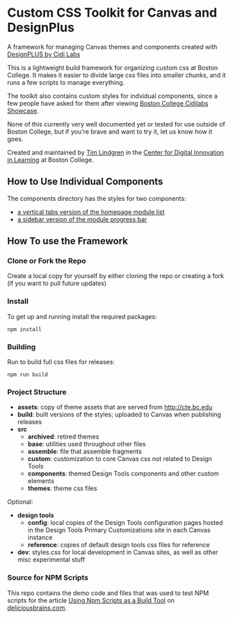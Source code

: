 # Custom CSS Toolkit for Canvas and DesignPlus

A framework for managing Canvas themes and components created with [DesignPLUS by Cidi Labs](https://cidilabs.com/landing/design-tools/)

This is a lightweight build framework for organizing custom css at Boston College. It makes it easier to divide large css files into smaller chunks, and it runs a few scripts to manage everything.  

The toolkit also contains custom styles for indvidual components, since a few people have asked for them after viewing [Boston College Cidilabs Showcase](https://showcase.cidilabs.com/boston-college/). 

None of this currently very well documented yet or tested for use outside of Boston College, but if you're brave and want to try it, let us know how it goes. 

Created and maintained by [Tim Lindgren](https://www.bc.edu/content/bc-web/academics/sites/cdil/about/innovation/lindgren.html) in the [Center for Digital Innovation in Learning](https://www.bc.edu/content/bc-web/academics/sites/cdil.html) at Boston College. 



## How to Use Individual Components

The components directory has the styles for two components: 
- [a vertical tabs version of the homepage module list](https://github.com/cdil-bc/dp-custom-css/blob/main/src/components/_module-list.css)
- [a sidebar version of the module progress bar](https://github.com/cdil-bc/dp-custom-css/blob/main/src/components/_progress-sidebar.css) 



## How To use the Framework

### Clone or Fork the Repo

Create a local copy for yourself by either cloning the repo or creating a fork (if you want to pull future updates)

### Install

To get up and running install the required packages:

```
npm install
```

### Building
Run to build full css files for releases:
```
npm run build
```

### Project Structure
- **assets**: copy of theme assets that are served from http://cte.bc.edu
- **build**: built versions of the styles; uploaded to Canvas when publishing releases
- **src**
  - **archived**: retired themes
  - **base**: utilities used throughout other files
  - **assemble**: file that assemble fragments
  - **custom**: customization to core Canvas css not related to Design Tools
  - **components**: themed Design Tools components and other custom elements
  - **themes**: theme css files

Optional: 
- **design tools**
  - **config**: local copies of the Design Tools configuration pages hosted in the Design Tools Primary Customizations site in each Canvas instance
  - **reference**: copies of default design tools css files for reference
- **dev**: styles.css for local development in Canvas sites, as well as other misc experimental stuff


### Source for NPM Scripts

This repo contains the demo code and files that was used to test NPM scripts for the article [Using Npm Scripts as a Build Tool](https://deliciousbrains.com/npm-build-script/) on [deliciousbrains.com](https://deliciousbrains.com).

